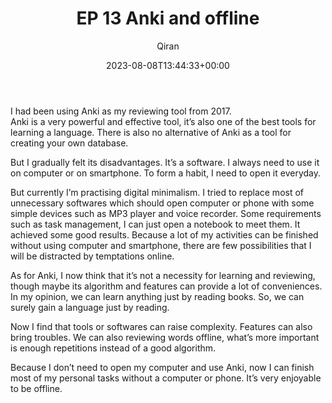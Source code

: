 ﻿---
title: EP 13 Anki and offline
author: Qiran
type: post
date: 2023-08-08T13:44:33+00:00
aliases: ["/ep-13-anki-and-offline/"]
autoshare_autoshare_for_twitter:
  - 1
autoshare_tweet-allow-image:
  - yes
autoshare_tweet_accounts:
  - 'a:1:{i:0;s:18:"731881692575739904";}'
autoshare_status:
  - 'a:1:{i:0;a:4:{s:6:"status";s:9:"published";s:10:"twitter_id";i:1688909061360848896;s:6:"handle";s:9:"qiran_liu";s:10:"created_at";s:25:"2023-08-08T13:44:33+00:00";}}'
categories:
  - Software

---
I had been using Anki as my reviewing tool from 2017.  
Anki is a very powerful and effective tool, it&#8217;s also one of the best tools for learning a language. There is also no alternative of Anki as a tool for creating your own database.

But I gradually felt its disadvantages. It&#8217;s a software. I always need to use it on computer or on smartphone. To form a habit, I need to open it everyday.

But currently I&#8217;m practising digital minimalism. I tried to replace most of unnecessary softwares which should open computer or phone with some simple devices such as MP3 player and voice recorder. Some requirements such as task management, I can just open a notebook to meet them. It achieved some good results. Because a lot of my activities can be finished without using computer and smartphone, there are few possibilities that I will be distracted by temptations online.

As for Anki, I now think that it&#8217;s not a necessity for learning and reviewing, though maybe its algorithm and features can provide a lot of conveniences. In my opinion, we can learn anything just by reading books. So, we can surely gain a language just by reading.

Now I find that tools or softwares can raise complexity. Features can also bring troubles. We can also reviewing words offline, what&#8217;s more important is enough repetitions instead of a good algorithm.

Because I don&#8217;t need to open my computer and use Anki, now I can finish most of my personal tasks without a computer or phone. It&#8217;s very enjoyable to be offline.
